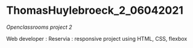 # ThomasHuylebroeck_2_06042021

*Openclassrooms project 2*

Web developer :
Reservia : responsive project using HTML, CSS, flexbox
